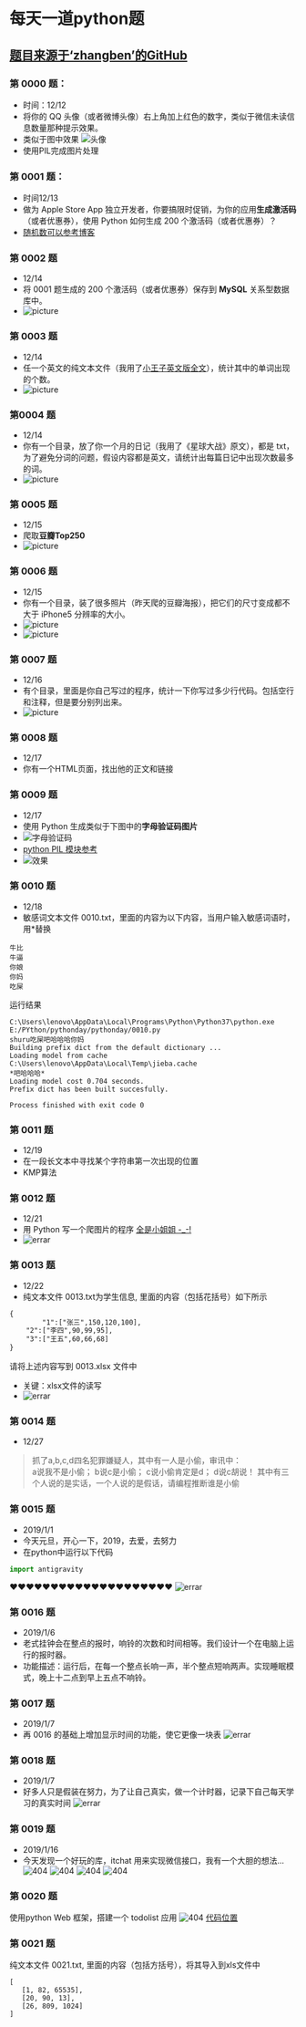 # 每天一道python题 
## [题目来源于‘zhangben’的GitHub](https://github.com/zhangben6/show-me-the-code)
###  第 0000 题：
* 时间：12/12  
* 将你的 QQ 头像（或者微博头像）右上角加上红色的数字，类似于微信未读信息数量那种提示效果。
* 类似于图中效果
![头像](http://i.imgur.com/sg2dkuY.png?1)
* 使用PIL完成图片处理
### 第 0001 题：
* 时间12/13 
* 做为 Apple Store App 独立开发者，你要搞限时促销，为你的应用**生成激活码**（或者优惠券），使用 Python 如何生成 200 个激活码（或者优惠券）？
* [随机数可以参考博客](https://www.jb51.net/article/130368.htm)
### 第 0002 题
* 12/14
* 将 0001 题生成的 200 个激活码（或者优惠券）保存到 **MySQL** 关系型数据库中。
* ![picture](https://github.com/520MianXiangDuiXiang520/python/blob/master/imc/1.jpg)
### 第 0003 题
* 12/14
* 任一个英文的纯文本文件（我用了[小王子英文版全文](https://pan.baidu.com/s/11mRRl)），统计其中的单词出现的个数。
* ![picture](https://github.com/520MianXiangDuiXiang520/python/blob/master/imc/0003.jpg)
### 第0004 题
* 12/14
* 你有一个目录，放了你一个月的日记（我用了《星球大战》原文），都是 txt，为了避免分词的问题，假设内容都是英文，请统计出每篇日记中出现次数最多的词。
* ![picture](https://github.com/520MianXiangDuiXiang520/python/blob/master/imc/0004.jpg)
### 第 0005 题
* 12/15
* 爬取**豆瓣Top250**
* ![picture](https://github.com/520MianXiangDuiXiang520/python/blob/master/imc/0005.jpg)
### 第 0006 题
* 12/15
* 你有一个目录，装了很多照片（昨天爬的豆瓣海报），把它们的尺寸变成都不大于 iPhone5 分辨率的大小。
* ![picture](https://github.com/520MianXiangDuiXiang520/python/blob/master/imc/0006.jpg)
*  ![picture](https://github.com/520MianXiangDuiXiang520/python/blob/master/imc/0006-1.jpg)
### 第 0007 题
* 12/16
* 有个目录，里面是你自己写过的程序，统计一下你写过多少行代码。包括空行和注释，但是要分别列出来。
*  ![picture](https://github.com/520MianXiangDuiXiang520/python/blob/master/imc/0007.jpg)
### 第 0008 题
* 12/17
* 你有一个HTML页面，找出他的正文和链接
### 第 0009 题
* 12/17
*  使用 Python 生成类似于下图中的**字母验证码图片**
* ![字母验证码](http://i.imgur.com/aVhbegV.jpg)
* [python PIL 模块参考](https://blog.csdn.net/guduruyu/article/details/71213717)
* ![效果](https://github.com/520MianXiangDuiXiang520/python/blob/master/imc/0009.png)
### 第 0010 题
* 12/18
* 敏感词文本文件 0010.txt，里面的内容为以下内容，当用户输入敏感词语时，用*替换
```text
牛比
牛逼
你娘
你妈
吃屎
```
运行结果
```text
C:\Users\lenovo\AppData\Local\Programs\Python\Python37\python.exe E:/PYthon/pythonday/pythonday/0010.py
shuru吃屎吧哈哈哈你妈
Building prefix dict from the default dictionary ...
Loading model from cache C:\Users\lenovo\AppData\Local\Temp\jieba.cache
*吧哈哈哈*
Loading model cost 0.704 seconds.
Prefix dict has been built succesfully.

Process finished with exit code 0
```
### 第 0011 题
* 12/19
* 在一段长文本中寻找某个字符串第一次出现的位置
* KMP算法
### 第 0012 题
* 12/21
* 用 Python 写一个爬图片的程序 [全是小姐姐 -_-!](https://pixabay.com/zh/photos/girl/?image_type=photo)
* ![errar](https://github.com/520MianXiangDuiXiang520/python/blob/master/imc/0012.png)
### 第 0013 题
* 12/22
* 纯文本文件 0013.txt为学生信息, 里面的内容（包括花括号）如下所示
```txt
{
        "1":["张三",150,120,100],
	"2":["李四",90,99,95],
	"3":["王五",60,66,68]
}
```
请将上述内容写到 0013.xlsx 文件中
* 关键：xlsx文件的读写
* ![errar](https://github.com/520MianXiangDuiXiang520/python/blob/master/imc/0013.jpg)
### 第 0014 题
* 12/27
> 抓了a,b,c,d四名犯罪嫌疑人，其中有一人是小偷，审讯中：  
a说我不是小偷；
b说c是小偷；
c说小偷肯定是d；
d说c胡说！
其中有三个人说的是实话，一个人说的是假话，请编程推断谁是小偷
### 第 0015 题
* 2019/1/1
* 今天元旦，开心一下，2019，去爱，去努力
* 在python中运行以下代码
```python
import antigravity
```
:heart::heart::heart::heart::heart::heart::heart::heart::heart::heart::heart::heart::heart::heart::heart::heart::heart::heart::heart::heart:
![errar](https://github.com/520MianXiangDuiXiang520/python/blob/master/imc/0015.jpg)
### 第 0016 题
* 2019/1/6
* 老式挂钟会在整点的报时，响铃的次数和时间相等。我们设计一个在电脑上运行的报时器。
* 功能描述：运行后，在每一个整点长响一声，半个整点短响两声。实现睡眠模式，晚上十二点到早上五点不响铃。
### 第 0017 题
* 2019/1/7
* 再 0016 的基础上增加显示时间的功能，使它更像一块表
![errar](https://github.com/520MianXiangDuiXiang520/python/blob/master/imc/0017.jpg)
### 第 0018 题
* 2019/1/7
* 好多人只是假装在努力，为了让自己真实，做一个计时器，记录下自己每天学习的真实时间
![errar](https://github.com/520MianXiangDuiXiang520/python/blob/master/imc/0018.jpg)
### 第 0019 题
* 2019/1/16
* 今天发现一个好玩的库，itchat 用来实现微信接口，我有一个大胆的想法...
![404](https://github.com/520MianXiangDuiXiang520/python/blob/master/imc/001901.jpg)
![404](https://github.com/520MianXiangDuiXiang520/python/blob/master/imc/001902.jpg)
![404](https://github.com/520MianXiangDuiXiang520/python/blob/master/imc/001903.jpg)
![404](https://github.com/520MianXiangDuiXiang520/python/blob/master/imc/001904.jpg)
### 第 0020 题
使用python Web 框架，搭建一个 todolist 应用
![404](https://github.com/520MianXiangDuiXiang520/python/blob/master/imc/ToDoList.gif)
[代码位置](https://github.com/520MianXiangDuiXiang520/Django/tree/db_todolist)
### 第 0021 题
 纯文本文件 0021.txt, 里面的内容（包括方括号），将其导入到xls文件中
 ```text
[
	[1, 82, 65535], 
	[20, 90, 13],
	[26, 809, 1024]
]
```
